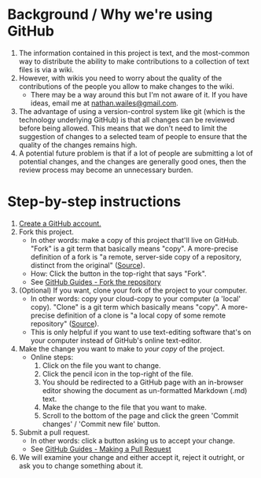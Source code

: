 # Background / Why we're using GitHub
1. The information contained in this project is text, and the most-common way to distribute the ability to make contributions to a collection of text files is via a wiki.
1. However, with wikis you need to worry about the quality of the contributions of the people you allow to make changes to the wiki.
    - There may be a way around this but I'm not aware of it. If you have ideas, email me at nathan.wailes@gmail.com.
1. The advantage of using a version-control system like git (which is the technology underlying GitHub) is that all changes can be reviewed before being allowed. This means that we don't need to limit the suggestion of changes to a selected team of people to ensure that the quality of the changes remains high.
1. A potential future problem is that if a lot of people are submitting a lot of potential changes, and the changes are generally good ones, then the review process may become an unnecessary burden.

# Step-by-step instructions
1. [Create a GitHub account.](https://github.com/join)
1. Fork this project.
    - In other words: make a copy of this project that'll live on GitHub. "Fork" is a git term that basically means "copy". A more-precise definition of a fork is "a remote, server-side copy of a repository, distinct from the original" ([Source](https://www.atlassian.com/blog/git/git-branching-and-forking-in-the-enterprise-why-fork)).
    - How: Click the button in the top-right that says "Fork".
    - See [GitHub Guides - Fork the repository](https://guides.github.com/activities/forking/#fork)
1. (Optional) If you want, clone your fork of the project to your computer.
    - In other words: copy your cloud-copy to your computer (a 'local' copy). "Clone" is a git term which basically means "copy". A more-precise definition of a clone is "a local copy of some remote repository" ([Source](https://www.atlassian.com/blog/git/git-branching-and-forking-in-the-enterprise-why-fork)).
    - This is only helpful if you want to use text-editing software that's on your computer instead of GitHub's online text-editor.
1. Make the change you want to make to *your copy* of the project.
    - Online steps:
        1. Click on the file you want to change.
        1. Click the pencil icon in the top-right of the file.
        1. You should be redirected to a GitHub page with an in-browser editor showing the document as un-formatted Markdown (.md) text.
        1. Make the change to the file that you want to make.
        1. Scroll to the bottom of the page and click the green 'Commit changes' / 'Commit new file' button.
1. Submit a pull request.
    - In other words: click a button asking us to accept your change.
    - See [GitHub Guides - Making a Pull Request](https://guides.github.com/activities/forking/#making-a-pull-request)
1. We will examine your change and either accept it, reject it outright, or ask you to change something about it.
